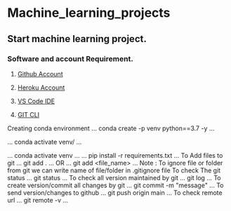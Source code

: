 # Machine_learning_projects

## Start machine learning project.

### Software and account Requirement.

1. [Github Account](https://github.com)

2. [Heroku Account](https://dashboard.heroku.com/login)
3. [VS Code IDE](https://code.visualstudio.com/download)
4. [GIT CLI](https://git-scm.com/downloads)

Creating conda environment
...
conda create -p venv python==3.7 -y
...

...
conda activate venv/
...

...
conda activate venv
...
...
pip install -r requirements.txt
...
To Add files to git
...
git add .
...
OR
...
git add <file_name>
...
Note : To ignore file or folder from git we can write name of file/folder in .gitignore file
To check The git status
...
git status
...
To check all version maintained by git
...
git log
...
To create version/commit all changes by git
...
git commit -m "message"
...
To send version/changes to github
...
git push origin main
...
To check remote url
...
git remote -v
...
